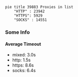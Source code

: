 
```mermaid
pie title 39883 Proxies in list
    "HTTP" : 23942
    "HTTPS": 5929
    "SOCKS" : 14551
```

### Some Info
#### Average Timeout

- mixed: 3.0s
- http: 1.5s
- https: 8.6s
- socks: 6.4s